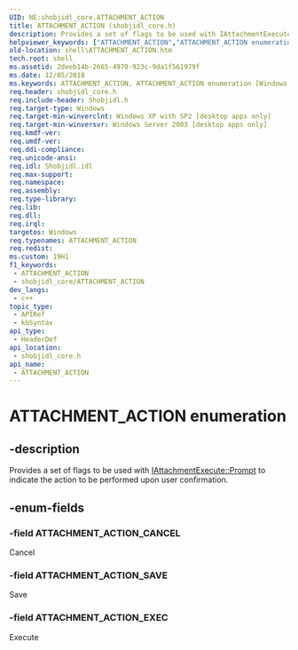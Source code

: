 ```yaml
---
UID: NE:shobjidl_core.ATTACHMENT_ACTION
title: ATTACHMENT_ACTION (shobjidl_core.h)
description: Provides a set of flags to be used with IAttachmentExecute::Prompt to indicate the action to be performed upon user confirmation.
helpviewer_keywords: ["ATTACHMENT_ACTION","ATTACHMENT_ACTION enumeration [Windows Shell]","ATTACHMENT_ACTION_CANCEL","ATTACHMENT_ACTION_EXEC","ATTACHMENT_ACTION_SAVE","_win32_ATTACHMENT_ACTION","shell.ATTACHMENT_ACTION","shobjidl_core/ATTACHMENT_ACTION","shobjidl_core/ATTACHMENT_ACTION_CANCEL","shobjidl_core/ATTACHMENT_ACTION_EXEC","shobjidl_core/ATTACHMENT_ACTION_SAVE"]
old-location: shell\ATTACHMENT_ACTION.htm
tech.root: shell
ms.assetid: 2deeb14b-2665-4970-923c-9da1f561979f
ms.date: 12/05/2018
ms.keywords: ATTACHMENT_ACTION, ATTACHMENT_ACTION enumeration [Windows Shell], ATTACHMENT_ACTION_CANCEL, ATTACHMENT_ACTION_EXEC, ATTACHMENT_ACTION_SAVE, _win32_ATTACHMENT_ACTION, shell.ATTACHMENT_ACTION, shobjidl_core/ATTACHMENT_ACTION, shobjidl_core/ATTACHMENT_ACTION_CANCEL, shobjidl_core/ATTACHMENT_ACTION_EXEC, shobjidl_core/ATTACHMENT_ACTION_SAVE
req.header: shobjidl_core.h
req.include-header: Shobjidl.h
req.target-type: Windows
req.target-min-winverclnt: Windows XP with SP2 [desktop apps only]
req.target-min-winversvr: Windows Server 2003 [desktop apps only]
req.kmdf-ver: 
req.umdf-ver: 
req.ddi-compliance: 
req.unicode-ansi: 
req.idl: Shobjidl.idl
req.max-support: 
req.namespace: 
req.assembly: 
req.type-library: 
req.lib: 
req.dll: 
req.irql: 
targetos: Windows
req.typenames: ATTACHMENT_ACTION
req.redist: 
ms.custom: 19H1
f1_keywords:
 - ATTACHMENT_ACTION
 - shobjidl_core/ATTACHMENT_ACTION
dev_langs:
 - c++
topic_type:
 - APIRef
 - kbSyntax
api_type:
 - HeaderDef
api_location:
 - shobjidl_core.h
api_name:
 - ATTACHMENT_ACTION
---
```


# ATTACHMENT_ACTION enumeration


## -description

Provides a set of flags to be used with <a href="https://docs.microsoft.com/windows/desktop/api/shobjidl_core/nf-shobjidl_core-iattachmentexecute-prompt">IAttachmentExecute::Prompt</a> to indicate the action to be performed upon user confirmation.

## -enum-fields

### -field ATTACHMENT_ACTION_CANCEL

Cancel

### -field ATTACHMENT_ACTION_SAVE

Save

### -field ATTACHMENT_ACTION_EXEC

Execute

